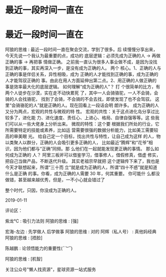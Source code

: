 # 最近一段时间一直在

# 最近一段时间一直在

阿狼的思维 : 最近一段时间一直在聚会交流，学到了很多。后 续慢慢分享出来，今天先说一个我认为最重要的点，成功的 底层逻辑：必须先成为正确的人 → 再做正确的事 → 再把事 情做正确。 之前我一直认为很多人事业做不成，是因为没找 到正确的事，其实再深入一步，是没有成为正确的人。 两个 核心。1、正确的人与正确的事是伴侣关系，异性相吸，成为 正确的人才能找到正确的事，成为正确的人才能驾驭正确的 事。由此在用人方面延伸出第二点。2、用正确的人做正确的 事是效率最大化的底层逻辑。 如何理解“成为正确的人”？ 打 个很简单的比方，有两个人徒步在沙漠，实在走不动快累死 了，其中一人会骑骆驼，一人不会骑，会骑的人会找骆驼， 找到了会骑，不会骑的不会去找，即使发现了也不会驾驭。 这里“会骑骆驼的人”就是正确的人。现在回看上一段话会明 朗许多。 成为正确的人又分为两点，宏观的共性与微观的特 性。 宏观的共性：关于这点进化岛分享过比较多了，进化能 力、进化速度、责任心、上进心、格局、自律自强等等。这 些我们可以从一些大佬身上分析出来。 微观的特性：这个要 根据我们所处的行业，它所需要特定的技能或素养，比如运 营需要很强的数据分析能力，比如美工需要较高的审美眼 光。 给自己定一个目标，找出共性与特性，让自己成为这样 的人，物以类聚人以群分，正确的人会吸引更多正确的人， 比如最近“腾辉”和“花爷”相识，因为他们都与“正确”同频。那 么他们在一起就能发现更正确的事情。 那么如何成为正确的 人？ 阿里三板斧可以借鉴学习，借事修人，借假修真，借虚 修实，把自己当做产品，不断迭代升级。 其实老祖宗早就把 这个逻辑传下来了，我也是今天才联想起来，所谓“三十而 立“就是成为正确的人，所谓“四十不惑”就是知道什么是正确 的事。你看，成为正确的人需要 30 年，何其重要。 你可能什 么都没做错，甚至越来越优秀，但是，一不小心就会错过了

整个时代，只因，你没成为正确的人。

2019-01-11

评论区：

紫龙℃ : 吸引力法则 阿狼的思维 : [强]

宏海-左边 : 先学做人 后学做事 阿狼的思维 : 对的 阿辉（私人号） : 真他妈经典 阿狼的思维 : [捂脸]

陈越鹏 : 论领悟能力的重要性(*¯︶¯*)

阿狼的思维 : [机智]

关注公众号"懒人找资源"，星球资源一站式服务